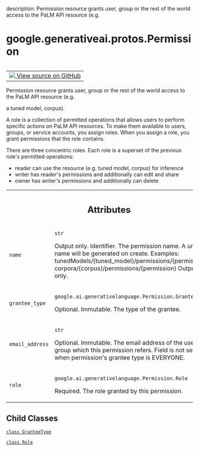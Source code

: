description: Permission resource grants user, group or the rest of the world access to the PaLM API resource (e.g.

<div itemscope itemtype="http://developers.google.com/ReferenceObject">
<meta itemprop="name" content="google.generativeai.protos.Permission" />
<meta itemprop="path" content="Stable" />
<meta itemprop="property" content="GranteeType"/>
<meta itemprop="property" content="Role"/>
</div>

# google.generativeai.protos.Permission

<!-- Insert buttons and diff -->

<table class="tfo-notebook-buttons tfo-api nocontent" align="left">
<td>
  <a target="_blank" href="https://github.com/googleapis/google-cloud-python/tree/main/packages/google-ai-generativelanguage/google/ai/generativelanguage_v1beta/types/permission.py#L30-L138">
    <img src="https://www.tensorflow.org/images/GitHub-Mark-32px.png" />
    View source on GitHub
  </a>
</td>
</table>



Permission resource grants user, group or the rest of the world access to the PaLM API resource (e.g.

<!-- Placeholder for "Used in" -->
 a tuned model,
corpus).

A role is a collection of permitted operations that allows users
to perform specific actions on PaLM API resources. To make them
available to users, groups, or service accounts, you assign
roles. When you assign a role, you grant permissions that the
role contains.

There are three concentric roles. Each role is a superset of the
previous role's permitted operations:

- reader can use the resource (e.g. tuned model, corpus) for
  inference
- writer has reader's permissions and additionally can edit and
  share
- owner has writer's permissions and additionally can delete





<!-- Tabular view -->
 <table class="responsive fixed orange">
<colgroup><col width="214px"><col></colgroup>
<tr><th colspan="2"><h2 class="add-link">Attributes</h2></th></tr>

<tr>
<td>

`name`<a id="name"></a>

</td>
<td>

`str`

Output only. Identifier. The permission name. A unique name
will be generated on create. Examples:
tunedModels/{tuned_model}/permissions/{permission}
corpora/{corpus}/permissions/{permission} Output only.

</td>
</tr><tr>
<td>

`grantee_type`<a id="grantee_type"></a>

</td>
<td>

`google.ai.generativelanguage.Permission.GranteeType`

Optional. Immutable. The type of the grantee.


</td>
</tr><tr>
<td>

`email_address`<a id="email_address"></a>

</td>
<td>

`str`

Optional. Immutable. The email address of the
user of group which this permission refers.
Field is not set when permission's grantee type
is EVERYONE.


</td>
</tr><tr>
<td>

`role`<a id="role"></a>

</td>
<td>

`google.ai.generativelanguage.Permission.Role`

Required. The role granted by this
permission.


</td>
</tr>
</table>



## Child Classes
[`class GranteeType`](../../../google/generativeai/protos/Permission/GranteeType.md)

[`class Role`](../../../google/generativeai/protos/Permission/Role.md)

